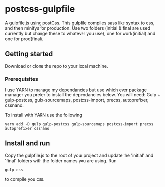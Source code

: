# postcss-gulpfile
A gulpfile.js using postCss. This gulpfile compiles sass like syntax to css, and then minifys for production. Use two folders (initial & final are used currently but change these to whatever you use), one for work(initial) and one for prod(final). 

## Getting started
Download or clone the repo to your local machine.

### Prerequisites
I use YARN to manage my dependancies but use which ever package manager you prefer to install the dependancies below.
You will need:
Gulp + gulp-postcss, gulp-sourcemaps, postcss-import, precss, autoprefixer, cssnano.

To install with YARN use the following

```
yarn add -D gulp gulp-postcss gulp-sourcemaps postcss-import precss autoprefixer cssnano
```

## Install and run
Copy the gulpfile.js to the root of your project and update the 'initial' and 'final' folders with the folder names you are using.
Run  

```
gulp css
```

to compile you css.

